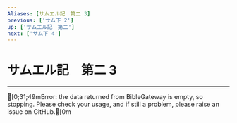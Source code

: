 ```yaml
---
Aliases: [サムエル記　第二 3]
previous: ['サム下 2']
up: ['サムエル記　第二']
next: ['サム下 4']
---
```

# サムエル記　第二 3

***
[0;31;49mError: the data returned from BibleGateway is empty, so stopping. Please check your usage, and if still a problem, please raise an issue on GitHub.[0m
